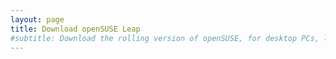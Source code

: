 ```yaml
---
layout: page
title: Download openSUSE Leap
#subtitle: Download the rolling version of openSUSE, for desktop PCs, laptops, and servers. 
---
```

